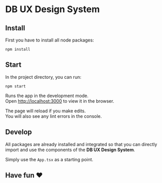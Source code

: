# DB UX Design System

## Install

First you have to install all node packages:

`npm install`

## Start

In the project directory, you can run:

`npm start`

Runs the app in the development mode.\
Open [http://localhost:3000](http://localhost:3000) to view it in the browser.

The page will reload if you make edits.\
You will also see any lint errors in the console.

## Develop

All packages are already installed and integrated so that you can directly import and use the components of the **DB UX Design System**.

Simply use the `App.tsx` as a starting point.


## Have fun ❤️
